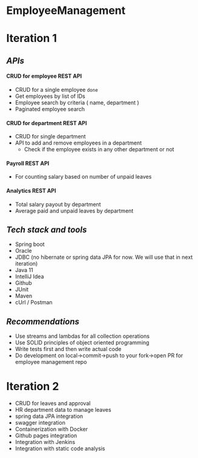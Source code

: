 # EmployeeManagement

# **Iteration 1**

## *APIs*
#### CRUD for employee REST API
- CRUD for a single employee `done`
- Get employees by list of IDs
- Employee search by criteria ( name, department )
- Paginated employee search

#### CRUD for department REST API
- CRUD for single department
- API to add and remove employees in a department
  - Check if the employee exists in any other department or not

#### Payroll REST API
- For counting salary based on number of unpaid leaves

#### Analytics REST API
- Total salary payout by department
- Average paid and unpaid leaves by department


## *Tech stack and tools*
- Spring boot
- Oracle
- JDBC (no hibernate or spring data JPA for now. We will use that in next iteration)
- Java 11
- IntelliJ Idea
- Github
- JUnit
- Maven
- cUrl / Postman

## *Recommendations*
- Use streams and lambdas for all collection operations
- Use SOLID principles of object oriented programming
- Write tests first and then write actual code
- Do development on local->commit->push to your fork->open PR for employee management repo

# **Iteration 2**

- CRUD for leaves and approval
- HR department data to manage leaves
- spring data JPA integration
- swagger integration
- Containerization with Docker
- Github pages integration
- Integration with Jenkins
- Integration with static code analysis

